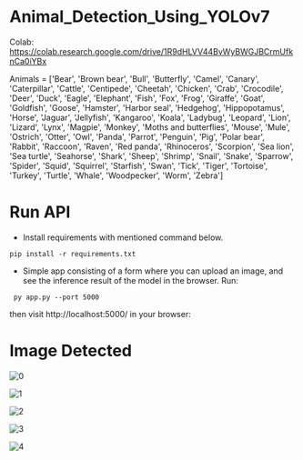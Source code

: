 # Animal_Detection_Using_YOLOv7
Colab: https://colab.research.google.com/drive/1R9dHLVV44BvWyBWGJBCrmUfknCa0iYBx

Animals = ['Bear', 'Brown bear', 'Bull', 'Butterfly', 'Camel', 'Canary', 'Caterpillar', 'Cattle', 'Centipede', 'Cheetah', 'Chicken', 'Crab', 'Crocodile', 'Deer', 'Duck', 'Eagle', 'Elephant', 'Fish', 'Fox', 'Frog', 'Giraffe', 'Goat', 'Goldfish', 'Goose', 'Hamster', 'Harbor seal', 'Hedgehog', 'Hippopotamus', 'Horse', 'Jaguar', 'Jellyfish', 'Kangaroo', 'Koala', 'Ladybug', 'Leopard', 'Lion', 'Lizard', 'Lynx', 'Magpie', 'Monkey', 'Moths and butterflies', 'Mouse', 'Mule', 'Ostrich', 'Otter', 'Owl', 'Panda', 'Parrot', 'Penguin', 'Pig', 'Polar bear', 'Rabbit', 'Raccoon', 'Raven', 'Red panda', 'Rhinoceros', 'Scorpion', 'Sea lion', 'Sea turtle', 'Seahorse', 'Shark', 'Sheep', 'Shrimp', 'Snail', 'Snake', 'Sparrow', 'Spider', 'Squid', 'Squirrel', 'Starfish', 'Swan', 'Tick', 'Tiger', 'Tortoise', 'Turkey', 'Turtle', 'Whale', 'Woodpecker', 'Worm', 'Zebra']

# Run API
- Install requirements with mentioned command below.
```
pip install -r requirements.txt
```
- Simple app consisting of a form where you can upload an image, and see the inference result of the model in the browser. Run:

` py app.py --port 5000`

then visit http://localhost:5000/ in your browser:

# Image Detected

![0](https://user-images.githubusercontent.com/100455964/211729122-ea5458ae-e270-49f1-84d6-29f33b5007bc.png)

![1](https://user-images.githubusercontent.com/100455964/211729125-0eb5be43-f4a9-4eab-836a-2a436552cce6.png)

![2](https://user-images.githubusercontent.com/100455964/211729109-101ed5a6-853c-4aa0-86bc-c133e21afd29.png)

![3](https://user-images.githubusercontent.com/100455964/211729116-a253e7fa-67e0-4aa1-8f20-1ebd87caee51.png)

![4](https://user-images.githubusercontent.com/100455964/211729120-cd33f76a-968f-421f-8776-bb73ffe4717e.png)
